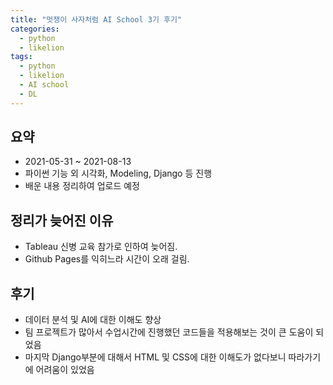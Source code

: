 ```yaml
---
title: "멋쟁이 사자처럼 AI School 3기 후기"
categories:
  - python
  - likelion
tags:
  - python
  - likelion
  - AI school
  - DL
---
```


## 요약
- 2021-05-31 ~ 2021-08-13
- 파이썬 기능 외 시각화, Modeling, Django 등 진행
- 배운 내용 정리하여 업로드 예정

## 정리가 늦어진 이유
- Tableau 신병 교육 참가로 인하여 늦어짐.
- Github Pages를 익히느라 시간이 오래 걸림.

## 후기
- 데이터 분석 및 AI에 대한 이해도 향상
- 팀 프로젝트가 많아서 수업시간에 진행했던 코드들을 적용해보는 것이 큰 도움이 되었음
- 마지막 Django부분에 대해서 HTML 및 CSS에 대한 이해도가 없다보니 따라가기에 어려움이 있었음

